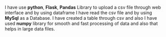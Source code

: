 I have use **python**, **Flask**, **Pandas** Library to upload a csv file through web interface and by using dataframe I have read the csv file and by using **MySql** as a Database. I have created a table through csv and also I have used **numpy** library for smooth and fast processing of data and also that helps in large data files.  